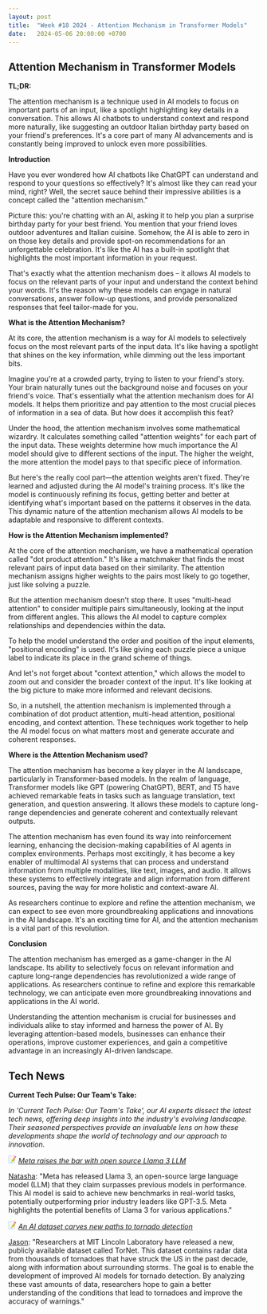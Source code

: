 ```yaml
---
layout: post
title:  "Week #18 2024 - Attention Mechanism in Transformer Models"
date:   2024-05-06 20:00:00 +0700
---
```


## Attention Mechanism in Transformer Models

**TL;DR:** 

The attention mechanism is a technique used in AI models to focus on important parts of an input, like a spotlight highlighting key details in a conversation. This allows AI chatbots to understand context and respond more naturally, like suggesting an outdoor Italian birthday party based on your friend's preferences. It's a core part of many AI advancements and is constantly being improved to unlock even more possibilities.


__Introduction__

Have you ever wondered how AI chatbots like ChatGPT can understand and respond to your questions so effectively? It's almost like they can read your mind, right? Well, the secret sauce behind their impressive abilities is a concept called the "attention mechanism."

Picture this: you're chatting with an AI, asking it to help you plan a surprise birthday party for your best friend. You mention that your friend loves outdoor adventures and Italian cuisine. Somehow, the AI is able to zero in on those key details and provide spot-on recommendations for an unforgettable celebration. It's like the AI has a built-in spotlight that highlights the most important information in your request.

That's exactly what the attention mechanism does – it allows AI models to focus on the relevant parts of your input and understand the context behind your words. It's the reason why these models can engage in natural conversations, answer follow-up questions, and provide personalized responses that feel tailor-made for you.

__What is the Attention Mechanism?__

At its core, the attention mechanism is a way for AI models to selectively focus on the most relevant parts of the input data. It's like having a spotlight that shines on the key information, while dimming out the less important bits.

Imagine you're at a crowded party, trying to listen to your friend's story. Your brain naturally tunes out the background noise and focuses on your friend's voice. That's essentially what the attention mechanism does for AI models. It helps them prioritize and pay attention to the most crucial pieces of information in a sea of data. But how does it accomplish this feat?

Under the hood, the attention mechanism involves some mathematical wizardry. It calculates something called "attention weights" for each part of the input data. These weights determine how much importance the AI model should give to different sections of the input. The higher the weight, the more attention the model pays to that specific piece of information.

But here's the really cool part—the attention weights aren't fixed. They're learned and adjusted during the AI model's training process. It's like the model is continuously refining its focus, getting better and better at identifying what's important based on the patterns it observes in the data. This dynamic nature of the attention mechanism allows AI models to be adaptable and responsive to different contexts.


__How is the Attention Mechanism implemented?__

At the core of the attention mechanism, we have a mathematical operation called "dot product attention." It's like a matchmaker that finds the most relevant pairs of input data based on their similarity. The attention mechanism assigns higher weights to the pairs most likely to go together, just like solving a puzzle.

But the attention mechanism doesn't stop there. It uses "multi-head attention" to consider multiple pairs simultaneously, looking at the input from different angles. This allows the AI model to capture complex relationships and dependencies within the data.

To help the model understand the order and position of the input elements, "positional encoding" is used. It's like giving each puzzle piece a unique label to indicate its place in the grand scheme of things.

And let's not forget about "context attention," which allows the model to zoom out and consider the broader context of the input. It's like looking at the big picture to make more informed and relevant decisions.

So, in a nutshell, the attention mechanism is implemented through a combination of dot product attention, multi-head attention, positional encoding, and context attention. These techniques work together to help the AI model focus on what matters most and generate accurate and coherent responses.

__Where is the Attention Mechanism used?__

The attention mechanism has become a key player in the AI landscape, particularly in Transformer-based models. In the realm of language, Transformer models like GPT (powering ChatGPT), BERT, and T5 have achieved remarkable feats in tasks such as language translation, text generation, and question answering. It allows these models to capture long-range dependencies and generate coherent and contextually relevant outputs.

The attention mechanism has even found its way into reinforcement learning, enhancing the decision-making capabilities of AI agents in complex environments. Perhaps most excitingly, it has become a key enabler of multimodal AI systems that can process and understand information from multiple modalities, like text, images, and audio. It allows these systems to effectively integrate and align information from different sources, paving the way for more holistic and context-aware AI.

As researchers continue to explore and refine the attention mechanism, we can expect to see even more groundbreaking applications and innovations in the AI landscape. It's an exciting time for AI, and the attention mechanism is a vital part of this revolution.


__Conclusion__

The attention mechanism has emerged as a game-changer in the AI landscape. Its ability to selectively focus on relevant information and capture long-range dependencies has revolutionized a wide range of applications. As researchers continue to refine and explore this remarkable technology, we can anticipate even more groundbreaking innovations and applications in the AI world.

Understanding the attention mechanism is crucial for businesses and individuals alike to stay informed and harness the power of AI. By leveraging attention-based models, businesses can enhance their operations, improve customer experiences, and gain a competitive advantage in an increasingly AI-driven landscape.




## Tech News

__Current Tech Pulse: Our Team's Take:__

*In 'Current Tech Pulse: Our Team's Take', our AI experts dissect the latest tech news, offering deep insights into the industry's evolving landscape. Their seasoned perspectives provide an invaluable lens on how these developments shape the world of technology and our approach to innovation.*


![memo](/assets/images/memo16.png) *[Meta raises the bar with open source Llama 3 LLM](https://www.artificialintelligence-news.com/2024/04/19/meta-raises-bar-open-source-llama-3-llm/)*

[Natasha](https://www.linkedin.com/in/natashaniezgoda): "Meta has released Llama 3, an open-source large language model (LLM) that they claim surpasses previous models in performance.  This AI model is said to achieve new benchmarks in real-world tasks,  potentially outperforming prior industry leaders like GPT-3.5. Meta highlights the potential benefits of Llama 3 for various applications."

![memo](/assets/images/memo16.png) *[An AI dataset carves new paths to tornado detection](https://news.mit.edu/2024/tornet-ai-dataset-carves-new-paths-tornado-detection-0429)*

[Jason](https://www.linkedin.com/in/jason-bengtson-b8a9a83b): "Researchers at MIT Lincoln Laboratory have released a new, publicly available dataset called TorNet. This dataset contains radar data from thousands of tornadoes that have struck the US in the past decade, along with information about surrounding storms. The goal is to enable the development of improved AI models for tornado detection. By analyzing these vast amounts of data, researchers hope to gain a better understanding of the conditions that lead to tornadoes and improve the accuracy of warnings."
